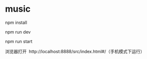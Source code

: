 # music

npm install

npm run dev

npm run start


浏览器打开  http://localhost:8888/src/index.html#/（手机模式下运行）
